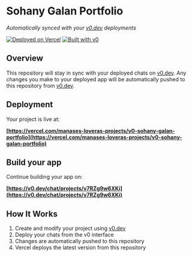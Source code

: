 # Sohany Galan Portfolio

*Automatically synced with your [v0.dev](https://v0.dev) deployments*

[![Deployed on Vercel](https://img.shields.io/badge/Deployed%20on-Vercel-black?style=for-the-badge&logo=vercel)](https://vercel.com/manases-loveras-projects/v0-sohany-galan-portfolio)
[![Built with v0](https://img.shields.io/badge/Built%20with-v0.dev-black?style=for-the-badge)](https://v0.dev/chat/projects/v7RZg9w6XKi)

## Overview

This repository will stay in sync with your deployed chats on [v0.dev](https://v0.dev).
Any changes you make to your deployed app will be automatically pushed to this repository from [v0.dev](https://v0.dev).

## Deployment

Your project is live at:

**[https://vercel.com/manases-loveras-projects/v0-sohany-galan-portfolio](https://vercel.com/manases-loveras-projects/v0-sohany-galan-portfolio)**

## Build your app

Continue building your app on:

**[https://v0.dev/chat/projects/v7RZg9w6XKi](https://v0.dev/chat/projects/v7RZg9w6XKi)**

## How It Works

1. Create and modify your project using [v0.dev](https://v0.dev)
2. Deploy your chats from the v0 interface
3. Changes are automatically pushed to this repository
4. Vercel deploys the latest version from this repository
